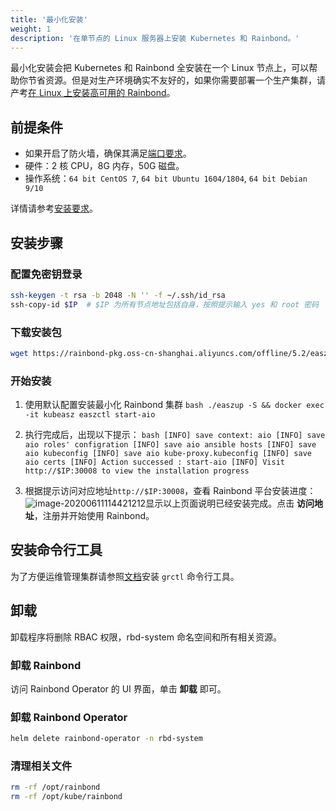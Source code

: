 ```yaml
---
title: '最小化安装'
weight: 1
description: '在单节点的 Linux 服务器上安装 Kubernetes 和 Rainbond。'
---
```


最小化安装会把 Kubernetes 和 Rainbond 全安装在一个 Linux 节点上，可以帮助你节省资源。但是对生产环境确实不友好的，如果你需要部署一个生产集群，请产考[在 Linux 上安装高可用的 Rainbond](/docs/install/install-from-linux/high-availability/)。

## 前提条件

- 如果开启了防火墙，确保其满足[端口要求](/docs/install/requirements/#port-requirements)。
- 硬件：2 核 CPU，8G 内存，50G 磁盘。
- 操作系统：`64 bit CentOS 7`, `64 bit Ubuntu 1604/1804`, `64 bit Debian 9/10`

详情请参考[安装要求](/docs/install/requirements/)。

## 安装步骤

### 配置免密钥登录

```bash
ssh-keygen -t rsa -b 2048 -N '' -f ~/.ssh/id_rsa
ssh-copy-id $IP  # $IP 为所有节点地址包括自身，按照提示输入 yes 和 root 密码
```

### 下载安装包

```bash
wget https://rainbond-pkg.oss-cn-shanghai.aliyuncs.com/offline/5.2/easzup && chmod +x easzup && ./easzup -D
```
		
### 开始安装

1. 使用默认配置安装最小化 Rainbond 集群
		```bash
		./easzup -S && docker exec -it kubeasz easzctl start-aio
		```
	
1. 执行完成后，出现以下提示：
		```bash
		[INFO] save context: aio
		[INFO] save aio roles' configration
		[INFO] save aio ansible hosts
		[INFO] save aio kubeconfig
		[INFO] save aio kube-proxy.kubeconfig
		[INFO] save aio certs
		[INFO] Action successed : start-aio
		[INFO] Visit http://$IP:30008 to view the installation progress
		```
	
1. 根据提示访问对应地址`http://$IP:30008`，查看 Rainbond 平台安装进度：
		![image-20200611114421212](https://tva1.sinaimg.cn/large/007S8ZIlly1gfo7bjpmjxj31rw0u00wd.jpg)显示以上页面说明已经安装完成。点击 **访问地址**，注册并开始使用 Rainbond。

## 安装命令行工具

为了方便运维管理集群请参照[文档](/docs/user-operations/tools/grctl/)安装 `grctl` 命令行工具。

## 卸载

卸载程序将删除 RBAC 权限，rbd-system 命名空间和所有相关资源。

### 卸载 Rainbond

访问 Rainbond Operator 的 UI 界面，单击 **卸载** 即可。

### 卸载 Rainbond Operator

```bash
helm delete rainbond-operator -n rbd-system
```

### 清理相关文件

```bash
rm -rf /opt/rainbond
rm -rf /opt/kube/rainbond
```